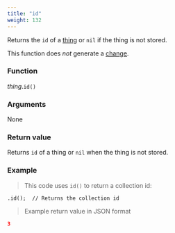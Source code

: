 ```yaml
---
title: "id"
weight: 132
---
```


Returns the `id` of a [thing](..) or `nil` if the thing is not stored.

This function does *not* generate a [change](../../../overview/changes).

### Function

*thing*.`id()`

### Arguments

None

### Return value

Returns `id` of a thing or `nil` when the thing is not stored.

### Example

> This code uses `id()` to return a collection id:

```thingsdb,should_pass
.id();  // Returns the collection id
```

> Example return value in JSON format

```json
3
```
